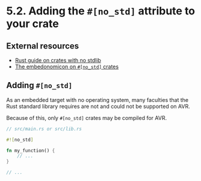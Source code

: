 # 5.2. Adding the `#[no_std]` attribute to your crate


## External resources

  * [Rust guide on crates with no stdlib](https://doc.rust-lang.org/1.7.0/book/no-stdlib.html)
  * [The embedonomicon on `#[no_std]` crates](https://docs.rust-embedded.org/embedonomicon/smallest-no-std.html)

## Adding `#[no_std]`

As an embedded target with no operating system, many faculties that the Rust
standard library requires are not and could not be supported on AVR.

Because of this, only `#[no_std]` crates may be compiled for AVR.

```rust
// src/main.rs or src/lib.rs

#![no_std]

fn my_function() {
    // ...
}

// ...
```


